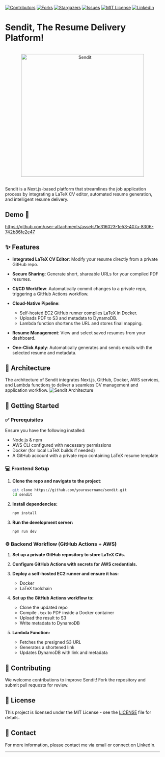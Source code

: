 <!-- PROJECT SHIELDS -->

[![Contributors][contributors-shield]][contributors-url]
[![Forks][forks-shield]][forks-url]
[![Stargazers][stars-shield]][stars-url]
[![Issues][issues-shield]][issues-url]
[![MIT License][license-shield]][license-url]
[![LinkedIn][linkedin-shield]][linkedin-url]

<a id="readme-top"></a>

# Sendit, The Resume Delivery Platform!

<div align="center">
  <br>
  <img src="https://github.com/user-attachments/assets/bb900689-4e31-4e61-a91e-d6a4159785f6" alt="Sendit" width="400">
  <br><br>
</div>

Sendit is a Next.js-based platform that streamlines the job application process by integrating a LaTeX CV editor, automated resume generation, and intelligent resume delivery.

## Demo 🎥

https://github.com/user-attachments/assets/1e316023-1e53-407a-8306-742b86fe2e47

## ✨ Features

* **Integrated LaTeX CV Editor**: Modify your resume directly from a private GitHub repo.
* **Secure Sharing**: Generate short, shareable URLs for your compiled PDF resumes.
* **CI/CD Workflow**: Automatically commit changes to a private repo, triggering a GitHub Actions workflow.
* **Cloud-Native Pipeline**:

  * Self-hosted EC2 GitHub runner compiles LaTeX in Docker.
  * Uploads PDF to S3 and metadata to DynamoDB.
  * Lambda function shortens the URL and stores final mapping.
* **Resume Management**: View and select saved resumes from your dashboard.
* **One-Click Apply**: Automatically generates and sends emails with the selected resume and metadata.

## 🧱 Architecture
The architecture of Sendit integrates Next.js, GitHub, Docker, AWS services, and Lambda functions to deliver a seamless CV management and application workflow.
![Sendit Architecture](https://github.com/user-attachments/assets/e59b97bc-2870-4d9d-8c1a-f18fab0abeef)


## 🚀 Getting Started

### ✅ Prerequisites

Ensure you have the following installed:

* Node.js & npm
* AWS CLI configured with necessary permissions
* Docker (for local LaTeX builds if needed)
* A GitHub account with a private repo containing LaTeX resume template

### 💻 Frontend Setup

1. **Clone the repo and navigate to the project:**

   ```sh
   git clone https://github.com/yourusername/sendit.git
   cd sendit
   ```

2. **Install dependencies:**

   ```sh
   npm install
   ```

3. **Run the development server:**

   ```sh
   npm run dev
   ```

### ⚙️ Backend Workflow (GitHub Actions + AWS)

1. **Set up a private GitHub repository to store LaTeX CVs.**
2. **Configure GitHub Actions with secrets for AWS credentials.**
3. **Deploy a self-hosted EC2 runner and ensure it has:**

   * Docker
   * LaTeX toolchain
4. **Set up the GitHub Actions workflow to:**

   * Clone the updated repo
   * Compile `.tex` to PDF inside a Docker container
   * Upload the result to S3
   * Write metadata to DynamoDB
5. **Lambda Function:**

   * Fetches the presigned S3 URL
   * Generates a shortened link
   * Updates DynamoDB with link and metadata

## 🤝 Contributing

We welcome contributions to improve Sendit! Fork the repository and submit pull requests for review.

## 📜 License

This project is licensed under the MIT License - see the [LICENSE](LICENSE) file for details.

## 📧 Contact

For more information, please contact me via email or connect on LinkedIn.

<!-- MARKDOWN LINKS & IMAGES -->

[contributors-shield]: https://img.shields.io/github/contributors/yourusername/sendit.svg?style=for-the-badge
[contributors-url]: https://github.com/yourusername/sendit/graphs/contributors
[forks-shield]: https://img.shields.io/github/forks/yourusername/sendit.svg?style=for-the-badge
[forks-url]: https://github.com/yourusername/sendit/network/members
[stars-shield]: https://img.shields.io/github/stars/yourusername/sendit.svg?style=for-the-badge
[stars-url]: https://github.com/yourusername/sendit/stargazers
[issues-shield]: https://img.shields.io/github/issues/yourusername/sendit.svg?style=for-the-badge
[issues-url]: https://github.com/yourusername/sendit/issues
[license-shield]: https://img.shields.io/github/license/yourusername/sendit.svg?style=for-the-badge
[license-url]: https://github.com/yourusername/sendit/blob/main/LICENSE
[linkedin-shield]: https://img.shields.io/badge/-LinkedIn-black.svg?style=for-the-badge&logo=linkedin&colorB=555
[linkedin-url]: https://linkedin.com/in/your-linkedin-username

---
